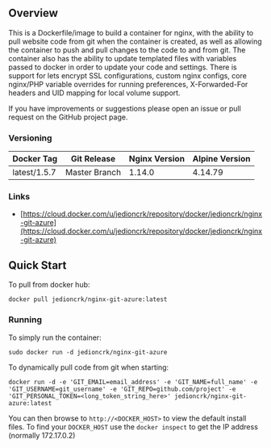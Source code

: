 ## Overview
This is a Dockerfile/image to build a container for nginx, with the ability to pull website code from git when the container is created, as well as allowing the container to push and pull changes to the code to and from git. The container also has the ability to update templated files with variables passed to docker in order to update your code and settings. There is support for lets encrypt SSL configurations, custom nginx configs, core nginx/PHP variable overrides for running preferences, X-Forwarded-For headers and UID mapping for local volume support.

If you have improvements or suggestions please open an issue or pull request on the GitHub project page.

### Versioning
| Docker Tag | Git Release | Nginx Version | Alpine Version |
|-----|-------|-----|--------|
| latest/1.5.7 | Master Branch |1.14.0 | 4.14.79 |

### Links
- [https://cloud.docker.com/u/jedioncrk/repository/docker/jedioncrk/nginx-git-azure](https://cloud.docker.com/u/jedioncrk/repository/docker/jedioncrk/nginx-git-azure)

## Quick Start
To pull from docker hub:
```
docker pull jedioncrk/nginx-git-azure:latest
```
### Running
To simply run the container:
```
sudo docker run -d jedioncrk/nginx-git-azure
```
To dynamically pull code from git when starting:
```
docker run -d -e 'GIT_EMAIL=email_address' -e 'GIT_NAME=full_name' -e 'GIT_USERNAME=git_username' -e 'GIT_REPO=github.com/project' -e 'GIT_PERSONAL_TOKEN=<long_token_string_here>' jedioncrk/nginx-git-azure:latest
```

You can then browse to ```http://<DOCKER_HOST>``` to view the default install files. To find your ```DOCKER_HOST``` use the ```docker inspect``` to get the IP address (normally 172.17.0.2)